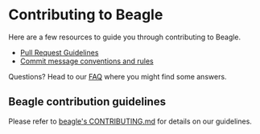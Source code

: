 # Contributing to Beagle

Here are a few resources to guide you through contributing to Beagle.

- [Pull Request Guidelines](./doc/contributing/pull_requests.md)
- [Commit message conventions and rules](./doc/contributing/commits.md)

Questions? Head to our [FAQ](./FAQ.md) where you might find some answers.

## Beagle contribution guidelines

Please refer to [beagle's CONTRIBUTING.md](https://github.com/ZupIT/beagle/blob/master/CONTRIBUTING.md) for details on our guidelines.
